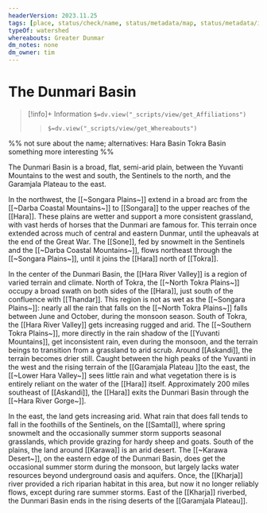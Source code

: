 ```yaml
---
headerVersion: 2023.11.25
tags: [place, status/check/name, status/metadata/map, status/metadata/image]
typeOf: watershed
whereabouts: Greater Dunmar
dm_notes: none
dm_owner: tim
---
```

# The Dunmari Basin
>[!info]+ Information
> `$=dv.view("_scripts/view/get_Affiliations")`
>> `$=dv.view("_scripts/view/get_Whereabouts")`

%%
not sure about the name; alternatives:
Hara Basin
Tokra Basin 
something more interesting
%%

The Dunmari Basin is a broad, flat, semi-arid plain, between the Yuvanti Mountains to the west and south, the Sentinels to the north, and the Garamjala Plateau to the east. 

In the northwest, the [[~Songara Plains~]] extend in a broad arc from the [[~Darba Coastal Mountains~]] to [[Songara]] to the upper reaches of the [[Hara]]. These plains are wetter and support a more consistent grassland, with vast herds of horses that the Dunmari are famous for. This terrain once extended across much of central and eastern Dunmar, until the upheavals at the end of the Great War. The [[Sone]], fed by snowmelt in the Sentinels and the [[~Darba Coastal Mountains~]], flows northeast through the [[~Songara Plains~]], until it joins the [[Hara]] north of [[Tokra]]. 

In the center of the Dunmari Basin, the [[Hara River Valley]] is a region of varied terrain and climate. North of Tokra, the [[~North Tokra Plains~]] occupy a broad swath on both sides of the [[Hara]], just south of the confluence with [[Thandar]]. This region is not as wet as the [[~Songara Plains~]]: nearly all the rain that falls on the [[~North Tokra Plains~]] falls between June and October, during the monsoon season. South of Tokra, the [[Hara River Valley]] gets increasing rugged and arid. The [[~Southern Tokra Plains~]], more directly in the rain shadow of the [[Yuvanti Mountains]], get inconsistent rain, even during the monsoon, and the terrain beings to transition from a grassland to arid scrub. Around [[Askandi]], the terrain becomes drier still. Caught between the high peaks of the Yuvanti in the west and the rising terrain of the [[Garamjala Plateau ]]to the east, the [[~Lower Hara Valley~]] sees little rain and what vegetation there is is entirely reliant on the water of the [[Hara]] itself. Approximately 200 miles southeast of [[Askandi]], the [[Hara]] exits the Dunmari Basin through the [[~Hara River Gorge~]].

In the east, the land gets increasing arid. What rain that does fall tends to fall in the foothills of the Sentinels, on the [[Samtal]], where spring snowmelt and the occasionally summer storm supports seasonal grasslands, which provide grazing for hardy sheep and goats. South of the plains, the land around [[Karawa]] is an arid desert. The [[~Karawa Desert~]], on the eastern edge of the Dunmari Basin, does get the occasional summer storm during the monsoon, but largely lacks water resources beyond underground oasis and aquifers. Once, the [[Kharja]] river provided a rich riparian habitat in this area, but now it no longer reliably flows, except during rare summer storms. East of the [[Kharja]] riverbed, the Dunmari Basin ends in the rising deserts of the [[Garamjala Plateau]]. 